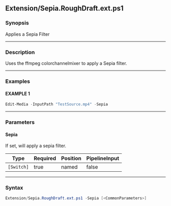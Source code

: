 Extension/Sepia.RoughDraft.ext.ps1
----------------------------------




### Synopsis
Applies a Sepia Filter



---


### Description

Uses the ffmpeg colorchannelmixer to apply a Sepia filter.



---


### Examples
#### EXAMPLE 1
```PowerShell
Edit-Media -InputPath "TestSource.mp4" -Sepia
```



---


### Parameters
#### **Sepia**

If set, will apply a sepia filter.






|Type      |Required|Position|PipelineInput|
|----------|--------|--------|-------------|
|`[Switch]`|true    |named   |false        |





---


### Syntax
```PowerShell
Extension/Sepia.RoughDraft.ext.ps1 -Sepia [<CommonParameters>]
```
